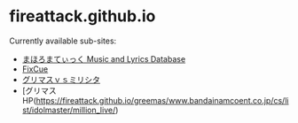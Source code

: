 # fireattack.github.io

Currently available sub-sites:

* [まほろまてぃっく Music and Lyrics Database](//fireattack.github.io/mahoromaticdb/)
* [FixCue](//fireattack.github.io/FixCue/)
* [グリマスｖｓミリシタ](//fireattack.github.io/ml_card/)
* [グリマス HP(https://fireattack.github.io/greemas/www.bandainamcoent.co.jp/cs/list/idolmaster/million_live/)
